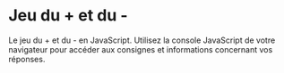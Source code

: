 # Jeu du + et du -
Le jeu du + et du - en JavaScript.
Utilisez la console JavaScript de votre navigateur pour accéder aux consignes et informations concernant vos réponses. 
